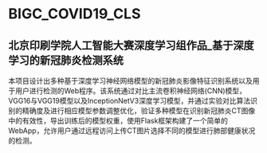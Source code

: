 # BIGC_COVID19_CLS
## 北京印刷学院人工智能大赛深度学习组作品_基于深度学习的新冠肺炎检测系统

本项目设计出多种基于深度学习神经网络模型的新冠肺炎影像特征识别系统以及用于用户进行检测的Web程序。该系统通过对比主流卷积神经网络(CNN)模型，VGG16与VGG19模型以及InceptionNetV3深度学习模型，并通过实验对比算法识别的精确度及进行相应模型参数调整优化，验证多种模型在识别新冠肺炎CT图像中的有效性，导出训练后的模型权重，使用Flask框架构建了一个简单的WebApp，允许用户通过远程访问上传CT图片选择不同的模型进行肺部健康状况的检测。
